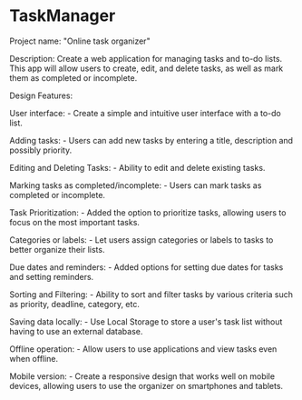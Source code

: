 # TaskManager
Project name: "Online task organizer"

Description: Create a web application for managing tasks and to-do lists. This app will allow users to create, edit, and delete tasks, as well as mark them as completed or incomplete.

Design Features:

User interface: 
    - Create a simple and intuitive user interface with a to-do list.
    
Adding tasks:
    - Users can add new tasks by entering a title, description and possibly priority.

Editing and Deleting Tasks: 
    - Ability to edit and delete existing tasks.

Marking tasks as completed/incomplete: 
    - Users can mark tasks as completed or incomplete.

Task Prioritization: 
    - Added the option to prioritize tasks, allowing users to focus on the most important tasks.

Categories or labels: 
    - Let users assign categories or labels to tasks to better organize their lists.

Due dates and reminders: 
    - Added options for setting due dates for tasks and setting reminders.

Sorting and Filtering: 
    - Ability to sort and filter tasks by various criteria such as priority, deadline, category, etc.

Saving data locally: 
    - Use Local Storage to store a user's task list without having to use an external database.

Offline operation: 
    - Allow users to use applications and view tasks even when offline.

Mobile version: 
    - Create a responsive design that works well on mobile devices, allowing users to use the organizer on smartphones and tablets.
